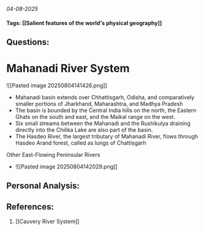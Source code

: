 *04-08-2025*
#### Tags: [[Salient features of the world's physical geography]]


## Questions:



# Mahanadi River System

![[Pasted image 20250804141426.png]]

- Mahanadi basin extends over Chhattisgarh, Odisha, and comparatively smaller portions of Jharkhand, Maharashtra, and Madhya Pradesh
- The basin is bounded by the Central India hills on the north, the Eastern Ghats on the south and east, and the Maikal range on the west.
- Six small streams between the Mahanadi and the Rushikulya draining directly into the Chilika Lake are also part of the basin.
- The Hasdeo River, the largest tributary of Mahanadi River, flows through Hasdeo Arand forest, called as lungs of Chattisgarh


Other East-Flowing Peninsular Rivers
- ![[Pasted image 20250804142029.png]]


## Personal Analysis:


## References:

1. [[Cauvery River System]]